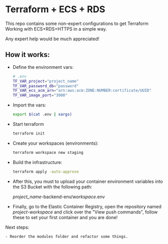 # Terraform + ECS + RDS

This repo contains some non-expert configurations to get Terraform Working with ECS+RDS+HTTPS in a simple way.

Any expert help would be much appreciated!

## How it works:

- Define the environment vars:

	```sh
	# .env
	TF_VAR_project="project_name"
	TF_VAR_password_db="password"
	TF_VAR_ecs_acm_arn="arn:aws:acm:ZONE:NUMBER:certificate/UUID"
	TF_VAR_image_port="3000"
	```

- Import the vars:

	```sh
	export $(cat .env | xargs)
	```
- Start terraform

	```sh
	terraform init
	```

- Create your workspaces (environments):

	```sh
	terraform workspace new staging
	```

- Build the infrastructure:

	```sh
	terraform apply -auto-approve
	```

- After this, you must to upload your container environment variables into the S3 Bucket with the following path:

	_project_name_-backend-env/_workspace_.env

- Finally, go to the Elastic Container Registry, open the repository named _project_-_workspace_ and click over the "View push commands", follow these to set your first container and you are done!

Next steps:

	- Reorder the modules folder and refactor some things.
